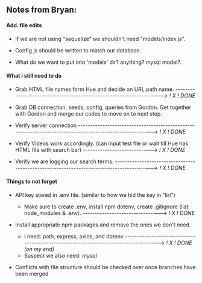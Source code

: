 ## Notes from Bryan:

#### Add. file edits

- If we are not using "sequelize" we shouldn't need "models/index.js".

- Config.js should be written to match our database.

- What do we want to put into 'models' dir? anything? mysql model?.

#### What i still need to do

- Grab HTML file names form Hue and decide on URL path name.   --------------------------------------------------------------------> *! X ! DONE*

- Grab DB connection, seeds, config, queries from Gordon. Get together with Gordon and merge our codes to move on to next step.

- Verify server connection --------------------------------------------------------------------------------------------------------> *! X ! DONE*

- Verify Videos work accordingly. (can input test file or wait till Hue has HTML file with search bar) ----------------------------> *! X ! DONE*

- Verify we are logging our search terms. -----------------------------------------------------------------------------------------> *! X ! DONE*

#### Things to not forget

- API key stored in .env file. (similar to how we hid the key in "liri")
    * Make sure to create .env, install npm dotenv, create .gitignore (list: node_modules & .env). --------------------------------> *! X ! DONE*

- Install appropriate npm packages and remove the ones we don't need.
    * I need: path, express, axios, and dotenv ------------------------------------------------------------------------------------> *! X ! DONE (on my end)*
    * Suspect we also need: mysql

- Conflicts with file structure should be checked over once branches have been merged
